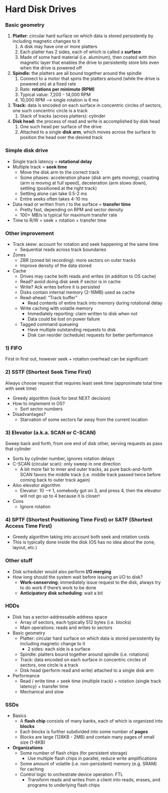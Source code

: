 # Hard Disk Drives

### Basic geometry

1. **Platter**: circular hard surface on which data is stored persistently by including magnetic changes to it 
    1. A disk may have one or more platters
    2. Each platter has 2 sides, each of which is called a **surface** 
    3. Made of some hard material (i.e. aluminum), then coated with thin magnetic layer that enables the drive to persistently store bits even when the drive is powered off 
2. **Spindle:** the platters are all bound together around the spindle 
    1. Connect to a motor that spins the platters around (while the drive is powered on) at a fixed rate 
    2. Rate: **rotations per minimute (RPM)** 
    3. Typical value: 7,200 - 14,000 RPM 
    4. 10,000 RPM —> single rotation is 6 ms
3. **Track:** data is encoded on each surface in concentric circles of sectors, one such concentric circle is a track 
    1. Stack of tracks (across platters): cylinder
4. **Disk head:** the process of read and write is accomplished by disk head 
    1. One such head per surface of the drive 
    2. Attached to a single **disk arm**, which moves across the surface to position the head over the desired track

### Simple disk drive

- Single track latency = **rotational delay**
- Multiple track = **seek time**
    - Move the disk arm to the correct track
    - Some phases: acceleration phase (disk arm gets moving), coasting (arm is moving at full speed), deceleration (arm slows down), settling (positioned at the right track)
    - Settling alone can take 0.5-2 ms
    - Entire seeks often takes 4-10 ms
- Data read or written from / to the surface = **transfer time**
    - Pretty fast, depending on RPM and sector density
    - 100+ MB/s is typical for maximum transfer rate
- Time to R/W = seek + rotation + transfer time

### Other improvement

- Track skew: account for rotation and seek happening at the same time
    - Sequential reads across track boundaries
- Zones
    - ZBR (zoned bit recording): more sectors on outer tracks
    - Improve density of the data stored
- Cache
    - Drives may cache both reads and writes (in addition to OS cache)
    - Read? avoid doing disk seek if sector is in cache
    - Write? Ack writes before it is persisted
    - Disks contain internal memory (2-16MB) used as cache
    - Read-ahead: “Track buffer”
        - Read contents of entire track into memory during rotational delay
    - Write caching with volatile memory
        - Immediately reporting: claim written to disk when not
        - Data could be lost on power failure
    - Tagged command queueing
        - Have multiple outstanding requests to disk
        - Disk can reorder (schedule) requests for better performance

### 1) FIFO

First in first out, however seek + rotation overhead can be significant 

### 2) SSTF (Shortest Seek Time First)

Always choose request that requires least seek time (approximate total time with seek time) 

- Greedy algorithm (look for best NEXT decision)
- How to implement in OS?
    - Sort sector numbers
- Disadvantages?
    - Starvation of some sectors far away from the current location

### 3) Elevator (a.k.a. SCAN or C-SCAN)

Sweep back and forth, from one end of disk other, serving requests as pass that cylinder 

- Sorts by cylinder number, ignores rotation delays
- C-SCAN (circular scan): only sweep in one direction
    - A bit more fair to inner and outer tracks, as pure back-and-forth SCAN favors the middle track (i.e. middle track passed twice before coming back to outer track again)
- Also elevator algorithm
    - Elevator: 10 —> 1, somebody got on 3, and press 4, then the elevator will not go up to 4 because it is closer!
- Cons
    - Ignore rotation

### 4) SPTF (Shortest Positioning Time First) or SATF (Shortest Access Time First)

- Greedy algorithm taking into account both seek and rotation costs
- This is typically done inside the disk (OS has no idea about the zone, layout, etc.)

### Other stuff

- Disk scheduler would also perform **I/O merging**
- How long should the system wait before issuing an I/O to disk?
    - **Work-conserving**: immediately issue request to the disk, always try to do work if there’s work to be done
    - **Anticipatory disk scheduling**: wait a bit


### HDDs

- Disk has a sector-addressable address space
    - Array of sectors, each typically 512 bytes (i.e. blocks)
    - Main operations: reads and writes to sectors
- Basic geometry
    - Platter: circular hard surface on which data is stored persistently by including magnetic change to it
        - 2 sides: each side is a surface
    - Spindle: platters bound together around spindle (i.e. rotations)
    - Track: data encoded on each surface in concentric circles of sectors, one circle is a track
    - Disk head (perform read and write) attached to a single disk arm
- Performance
    - Read / write time = seek time (multiple track) + rotation (single track latency) + transfer time
    - Mechanical and slow

### SSDs

- Basics
    - A **flash chip** consists of many banks, each of which is organized into **blocks**
    - Each blocks is further subdivided into some number of **pages**
    - Blocks are large (128KB - 2MB) and contain many pages of small size (1-8KB)
- **Organizations**
    - Some number of flash chips (for persistent storage)
        - Use multiple flash chips in parallel, reduce write amplifications
    - Some amount of volatile (i.e. non-persistent) memory (e.g. SRAM)  for caching
    - Control logic to orchestrate device operation: FTL
        - Transform reads and writes from a client into reads, erases, and programs to underlying flash chips